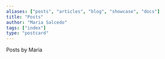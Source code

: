 ```yaml
---
aliases: ["posts", "articles", "blog", "showcase", "docs"]
title: "Posts"
author: "Maria Salcedo"
tags: ["index"]
type: "postcard"
---
```


Posts by Maria